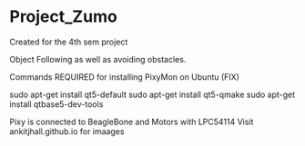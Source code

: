 # Project_Zumo
Created for the 4th sem project

Object Following as well as avoiding obstacles.

Commands REQUIRED for installing PixyMon on Ubuntu (FIX)

sudo apt-get install qt5-default
sudo apt-get install qt5-qmake
sudo apt-get install qtbase5-dev-tools

Pixy is connected to BeagleBone and Motors with LPC54114
Visit ankitjhall.github.io for imaages

